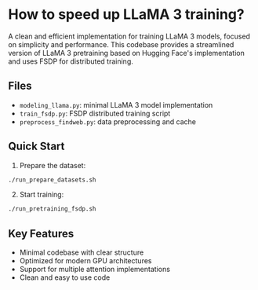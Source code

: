 # How to speed up LLaMA 3 training?


A clean and efficient implementation for training LLaMA 3 models, focused on simplicity and performance. This codebase provides a streamlined version of LLaMA 3 pretraining based on Hugging Face's implementation and uses FSDP for distributed training.



## Files

- `modeling_llama.py`: minimal LLaMA 3 model implementation
- `train_fsdp.py`: FSDP distributed training script
- `preprocess_findweb.py`: data preprocessing and cache



## Quick Start

1. Prepare the dataset:
```bash
./run_prepare_datasets.sh
```

2. Start training:
```bash
./run_pretraining_fsdp.sh
```

## Key Features
- Minimal codebase with clear structure
- Optimized for modern GPU architectures
- Support for multiple attention implementations
- Clean and easy to use code
